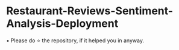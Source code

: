 # Restaurant-Reviews-Sentiment-Analysis-Deployment

• Please do ⭐ the repository, if it helped you in anyway.
